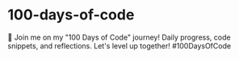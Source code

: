 # 100-days-of-code
🚀 Join me on my "100 Days of Code" journey! Daily progress, code snippets, and reflections. Let's level up together! #100DaysOfCode
